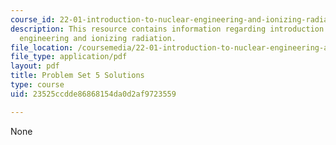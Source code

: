 ```yaml
---
course_id: 22-01-introduction-to-nuclear-engineering-and-ionizing-radiation-fall-2015
description: This resource contains information regarding introduction to nuclear
  engineering and ionizing radiation.
file_location: /coursemedia/22-01-introduction-to-nuclear-engineering-and-ionizing-radiation-fall-2015/23525ccdde86868154da0d2af9723559_MIT22_01F15_ps5_sol.pdf
file_type: application/pdf
layout: pdf
title: Problem Set 5 Solutions
type: course
uid: 23525ccdde86868154da0d2af9723559

---
```

None